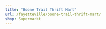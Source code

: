 ```yaml
---
title: "Boone Trail Thrift Mart"
url: /fayetteville/boone-trail-thrift-mart/
shop: Supermarkt
---
```

